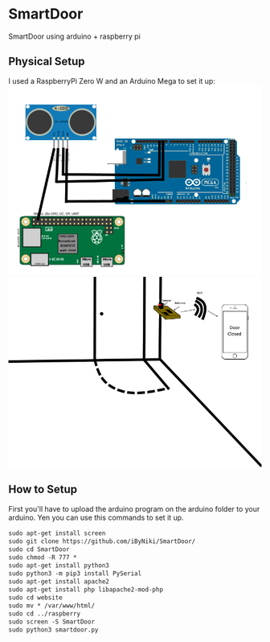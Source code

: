 # SmartDoor
SmartDoor using arduino + raspberry pi

## Physical Setup
I used a RaspberryPi Zero W and an Arduino Mega to set it up:
![Circuit Setup](setup/circuit.png)
![Door Setup](setup/scheme.png)

## How to Setup
First you'll have to upload the arduino program on the arduino folder to your arduino.
Yen you can use this commands to set it up.
```shell
sudo apt-get install screen
sudo git clone https://github.com/iByNiki/SmartDoor/
sudo cd SmartDoor
sudo chmod -R 777 *
sudo apt-get install python3
sudo python3 -m pip3 install PySerial
sudo apt-get install apache2
sudo apt-get install php libapache2-mod-php
sudo cd website
sudo mv * /var/www/html/
sudo cd ../raspberry
sudo screen -S SmartDoor
sudo python3 smartdoor.py
```
